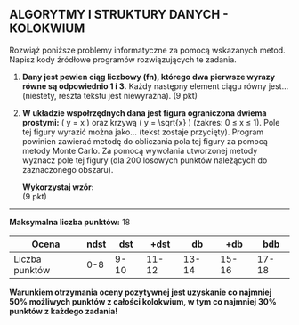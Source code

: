 ## ALGORYTMY I STRUKTURY DANYCH - KOLOKWIUM

Rozwiąż poniższe problemy informatyczne za pomocą wskazanych metod. Napisz kody źródłowe programów rozwiązujących te zadania.

1. **Dany jest pewien ciąg liczbowy \(fn\), którego dwa pierwsze wyrazy równe są odpowiednio 1 i 3.** Każdy następny element ciągu równy jest... (niestety, reszta tekstu jest niewyraźna). (9 pkt)

2. **W układzie współrzędnych dana jest figura ograniczona dwiema prostymi:** \( y = x \) oraz krzywą \( y = \sqrt{x} \) (zakres: 0 ≤ x ≤ 1). Pole tej figury wyrazić można jako... (tekst zostaje przycięty). Program powinien zawierać metodę do obliczania pola tej figury za pomocą metody Monte Carlo. Za pomocą wywołania utworzonej metody wyznacz pole tej figury (dla 200 losowych punktów należących do zaznaczonego obszaru).

   **Wykorzystaj wzór:**  
 (9 pkt)

---

**Maksymalna liczba punktów:** 18

| Ocena     | ndst | dst | +dst | db | +db | bdb |
|-----------|------|-----|------|----|-----|-----|
| Liczba punktów | 0-8  | 9-10 | 11-12 | 13-14 | 15-16 | 17-18 |

**Warunkiem otrzymania oceny pozytywnej jest uzyskanie co najmniej 50% możliwych punktów z całości kolokwium, w tym co najmniej 30% punktów z każdego zadania!**
